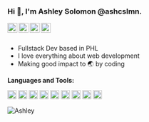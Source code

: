 ### Hi 👋, I'm Ashley Solomon @ashcslmn.

<a href="https://github.com/ashcslmn/">
  <img align="left" alt="Github" width="22px" src="https://cdn.jsdelivr.net/npm/simple-icons@v3/icons/github.svg" />
</a>
<a href="https://t.me/joinchat/">
  <img align="left" alt="Telegram" width="22px" src="https://cdn.jsdelivr.net/npm/simple-icons@3.12.2/icons/telegram.svg" />
</a>
<a href="mailto:ashcslmn@gmail.com">
  <img align="left" alt="Gmail" width="22px" src="https://cdn.jsdelivr.net/npm/simple-icons@3.12.2/icons/gmail.svg" />
</a>

<a href="https://drive.google.com/file/d/1XFBZuqjOnyCGNek_6-h1RFtB9aZ8yeGt/view?usp=sharing">
  <img align="left" alt="Gmail" width="22px" src="https://cdn.jsdelivr.net/npm/simple-icons@3.12.2/icons/googledrive.svg" />
</a>

<br />
<br />

- Fullstack Dev based in PHL
- I love everything about web development
- Making good impact to :earth_asia: by coding

**Languages and Tools:**

<code><img height="20" src="https://cdn.jsdelivr.net/npm/simple-icons@3.12.2/icons/laravel.svg"></code>
<code><img height="20" src="https://cdn.jsdelivr.net/npm/simple-icons@3.12.2/icons/php.svg"></code>
<code><img height="20" src="https://cdn.jsdelivr.net/npm/simple-icons@3.12.2/icons/vue-dot-js.svg"></code>
<code><img height="20" src="https://cdn.jsdelivr.net/npm/simple-icons@3.12.2/icons/css3.svg"></code>
<code><img height="20" src="https://cdn.jsdelivr.net/npm/simple-icons@3.12.2/icons/javascript.svg"></code>
<code><img height="20" src="https://cdn.jsdelivr.net/npm/simple-icons@3.12.2/icons/ruby.svg"></code>
<code><img height="20" src="https://cdn.jsdelivr.net/npm/simple-icons@3.12.2/icons/rubyonrails.svg"></code>
<code><img height="20" src="https://cdn.jsdelivr.net/npm/simple-icons@3.12.2/icons/git.svg"></code>
<code><img height="20" src="https://cdn.jsdelivr.net/npm/simple-icons@3.12.2/icons/mysql.svg"></code>

<img src="https://github-readme-stats.vercel.app/api?username=ashcslmn&count_private=true&show_icons=true" alt="Ashley" />

